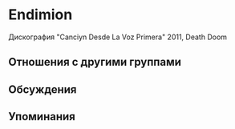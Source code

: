 # Endimion

Дискография
"Canciуn Desde La Voz Primera" 2011, Death Doom

## Отношения с другими группами


## Обсуждения


## Упоминания

